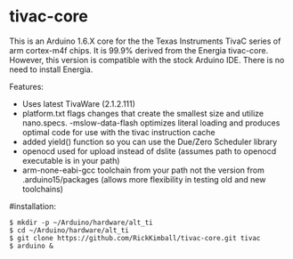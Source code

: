 # tivac-core

This is an Arduino 1.6.X core for the the Texas Instruments TivaC series of arm cortex-m4f chips.  It is 99.9% derived from the Energia tivac-core. However, this version is compatible with the stock Arduino IDE. There is no need to install Energia.

Features:
  - Uses latest TivaWare (2.1.2.111)
  - platform.txt flags changes that create the smallest size and utilize nano.specs. -mslow-data-flash optimizes literal loading and produces optimal code for use with the tivac instruction cache
  - added yield() function so you can use the Due/Zero Scheduler library
  - openocd used for upload instead of dslite (assumes path to openocd executable is in your path)
  - arm-none-eabi-gcc toolchain from your path not the version from .arduino15/packages (allows more flexibility in testing old and new toolchains)

#installation:

```
$ mkdir -p ~/Arduino/hardware/alt_ti
$ cd ~/Arduino/hardware/alt_ti
$ git clone https://github.com/RickKimball/tivac-core.git tivac
$ arduino &
```
